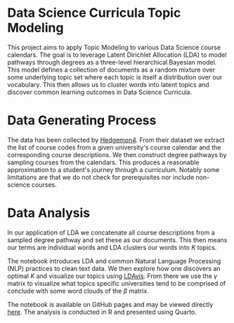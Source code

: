 # Data Science Curricula Topic Modeling

This project aims to apply Topic Modeling to various Data Science course calendars. The goal is to leverage Latent Dirichlet Allocation (LDA) to model pathways through degrees as a three-level hierarchical Bayesian model. This model defines a collection of documents as a random mixture over some underlying topic set where each topic is itself a distribution over our vocabulary. This then allows us to cluster words into latent topics and discover common learning outcomes in Data Science Curricula.

# Data Generating Process

The data has been collected by [Hedgemon4](https://github.com/Hedgemon4/course-scraping). From their dataset we extract the list of course codes from a given university's course calendar and the corresponding course descriptions. We then construct degree pathways by sampling courses from the calendars. This produces a reasonable approximation to a student's journey through a curriculum. Notably some limitations are that we do not check for prerequisites nor include non-science courses.

# Data Analysis

In our application of LDA we concatenate all course descriptions from a sampled degree pathway and set these as our documents. This then means our terms are individual words and LDA clusters our words into $K$ topics.

The notebook introduces LDA and common Natural Language Processing (NLP) practices to clean text data. We then explore how one discovers an optimal $K$ and visualize our topics using [LDAvis](https://github.com/cpsievert/LDAvis). From there we use the $\gamma$ matrix to visualize what topics specific universities tend to be comprised of conclude with some word clouds of the $\beta$ matrix.

The notebook is available on GitHub pages and may be viewed directly  [here](https://danyulll.github.io/Curricula-Topic-Modeling/). The analysis is conducted in R and presented using Quarto.



